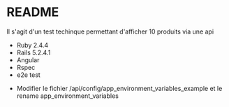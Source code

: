 # README

Il s'agit d'un test techinque permettant d'afficher 10 produits via une api
* Ruby 2.4.4
* Rails 5.2.4.1
* Angular
* Rspec
* e2e test


- Modifier le fichier /api/config/app_environment_variables_example et le rename app_environment_variables